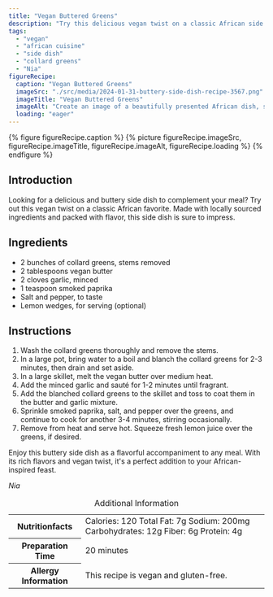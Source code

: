 ```yaml
---
title: "Vegan Buttered Greens"
description: "Try this delicious vegan twist on a classic African side dish. Made with collard greens and a flavorful vegan butter, these greens are sure to impress."
tags:
  - "vegan"
  - "african cuisine"
  - "side dish"
  - "collard greens"
  - "Nia"
figureRecipe: 
  caption: "Vegan Buttered Greens"
  imageSrc: "./src/media/2024-01-31-buttery-side-dish-recipe-3567.png"
  imageTitle: "Vegan Buttered Greens"
  imageAlt: "Create an image of a beautifully presented African dish, specifically Vegan Buttered Greens. Envisage vivid, glistening collard greens bathed in a luxurious vegan butter sauce arranged neatly on a plate. The serving plate sits on a clean, simplistic table, which allows the natural allure of the collard greens to thrive. There should be no text in the image, allowing the scene's appetizing colors and textures to communicate the dish's substance and appeal. The visual should encapsulate the essence of traditional African cuisine with a contemporary, plant-centric spin. Make the vegan buttered greens look irresistibly flavorful and rich."
  loading: "eager"
---
```


{% figure figureRecipe.caption %}
{% picture figureRecipe.imageSrc, figureRecipe.imageTitle, figureRecipe.imageAlt, figureRecipe.loading %}
{% endfigure %}

## Introduction

Looking for a delicious and buttery side dish to complement your meal? Try out this vegan twist on a classic African favorite. Made with locally sourced ingredients and packed with flavor, this side dish is sure to impress.

## Ingredients

- 2 bunches of collard greens, stems removed
- 2 tablespoons vegan butter
- 2 cloves garlic, minced
- 1 teaspoon smoked paprika
- Salt and pepper, to taste
- Lemon wedges, for serving (optional)

## Instructions

1. Wash the collard greens thoroughly and remove the stems.
2. In a large pot, bring water to a boil and blanch the collard greens for 2-3 minutes, then drain and set aside.
3. In a large skillet, melt the vegan butter over medium heat.
4. Add the minced garlic and sauté for 1-2 minutes until fragrant.
5. Add the blanched collard greens to the skillet and toss to coat them in the butter and garlic mixture.
6. Sprinkle smoked paprika, salt, and pepper over the greens, and continue to cook for another 3-4 minutes, stirring occasionally.
7. Remove from heat and serve hot. Squeeze fresh lemon juice over the greens, if desired.

Enjoy this buttery side dish as a flavorful accompaniment to any meal. With its rich flavors and vegan twist, it's a perfect addition to your African-inspired feast.

*Nia*

<table><caption class="sr-only">Additional Information</caption><tr><th>Nutritionfacts</th><td>Calories: 120
Total Fat: 7g
Sodium: 200mg
Carbohydrates: 12g
Fiber: 6g
Protein: 4g&nbsp;</td></tr><tr><th>Preparation Time</th><td>20 minutes&nbsp;</td></tr><tr><th>Allergy Information</th><td>This recipe is vegan and gluten-free.&nbsp;</td></tr></table>


